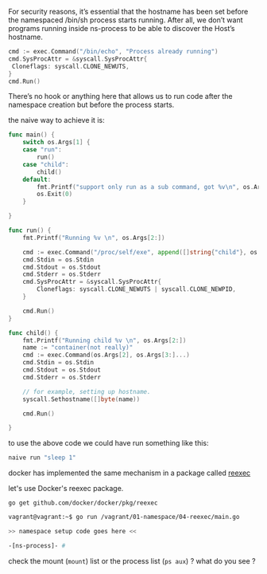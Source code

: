 For security reasons, it’s essential that the hostname has been set before the namespaced /bin/sh process starts running. 
After all, we don’t want programs running inside ns-process to be able to discover the Host’s hostname.

```go
cmd := exec.Command("/bin/echo", "Process already running")
cmd.SysProcAttr = &syscall.SysProcAttr{
 Cloneflags: syscall.CLONE_NEWUTS,
}
cmd.Run()
```

There’s no hook or anything here that allows us to run code after the namespace creation but before the process starts.


the naive way to achieve it is:  

```go
func main() {
	switch os.Args[1] {
	case "run":
		run()
	case "child":
		child()
	default:
		fmt.Printf("support only run as a sub command, got %v\n", os.Args[1])
		os.Exit(0)
	}

}

func run() {
	fmt.Printf("Running %v \n", os.Args[2:])

	cmd := exec.Command("/proc/self/exe", append([]string{"child"}, os.Args[2:]...)...)
	cmd.Stdin = os.Stdin
	cmd.Stdout = os.Stdout
	cmd.Stderr = os.Stderr
	cmd.SysProcAttr = &syscall.SysProcAttr{
		Cloneflags: syscall.CLONE_NEWUTS | syscall.CLONE_NEWPID,
	}

	cmd.Run()
}

func child() {
	fmt.Printf("Running child %v \n", os.Args[2:])
	name := "container(not really)"
	cmd := exec.Command(os.Args[2], os.Args[3:]...)
	cmd.Stdin = os.Stdin
	cmd.Stdout = os.Stdout
	cmd.Stderr = os.Stderr

    // for example, setting up hostname.
	syscall.Sethostname([]byte(name))

	cmd.Run()

}

```
to use the above code we could have run something like this:
```bash
naive run "sleep 1"
```

docker has implemented the same mechanism in a package called [reexec](https://github.com/moby/moby/blob/master/pkg/reexec/reexec.go)

let's use Docker's reexec package. 

```
go get github.com/docker/docker/pkg/reexec
```


```bash
vagrant@vagrant:~$ go run /vagrant/01-namespace/04-reexec/main.go

>> namespace setup code goes here <<

-[ns-process]- #

```

check the mount (`mount`) list or the process list (`ps aux`)  ? what do you see ? 

 